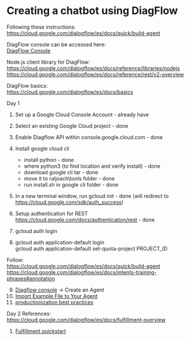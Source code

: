 # Creating a chatbot using DiagFlow
Following these instructions:
https://cloud.google.com/dialogflow/es/docs/quick/build-agent

DiagFlow console can be accessed here: <br/>
[DiagFlow Console](https://dialogflow.cloud.google.com/)

Node.js client library for DiagFlow: <br/>
https://cloud.google.com/dialogflow/es/docs/reference/libraries/nodejs
https://cloud.google.com/dialogflow/es/docs/reference/rest/v2-overview

DiagFlow basics: <br/>
https://cloud.google.com/dialogflow/es/docs/basics

Day 1
1. Set up a Google Cloud Console Account - already have
2. Select an existing Google Cloud project - done
3. Enable Diagflow API within console.google.cloud.com - done
4. Install google cloud cli
   - install python - done
   - where python3 (to find location and verify install) - done
   - download google cli tar - done
   - move it to raljoach\tools folder - done
   - run install.sh in google cli folder - done
5. In a new terminal window, run 
   gcloud init - done (will redirect to https://cloud.google.com/sdk/auth_success)

6. Setup authentication for REST
   https://cloud.google.com/docs/authentication/rest - done

7. gcloud auth login
8. gcloud auth application-default login <br/>
   gcloud auth application-default set-quota-project PROJECT_ID


Follow: <br/>
https://cloud.google.com/dialogflow/es/docs/quick/build-agent <br/>
https://cloud.google.com/dialogflow/es/docs/intents-training-phrases#annotation

9. [Diagflow console](https://dialogflow.cloud.google.com/) -> Create an Agent
10. [Import Example File to Your Agent](https://cloud.google.com/dialogflow/es/docs/quick/build-agent#import-the-example-file-to-your-agent)
11. [productionization best practices](https://cloud.google.com/dialogflow/es/docs/best-practices#prod)

Day 2
References: <br/>
https://cloud.google.com/dialogflow/es/docs/fulfillment-overview

1. [Fulfillment quickstart](https://cloud.google.com/dialogflow/es/docs/best-practices#prod)

 
